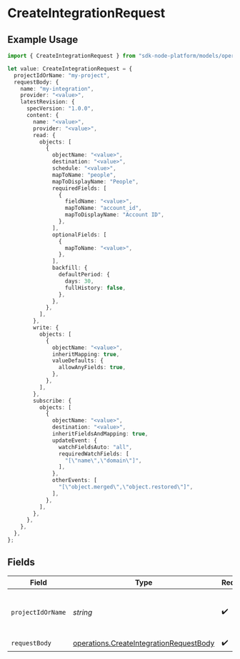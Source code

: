 # CreateIntegrationRequest

## Example Usage

```typescript
import { CreateIntegrationRequest } from "sdk-node-platform/models/operations";

let value: CreateIntegrationRequest = {
  projectIdOrName: "my-project",
  requestBody: {
    name: "my-integration",
    provider: "<value>",
    latestRevision: {
      specVersion: "1.0.0",
      content: {
        name: "<value>",
        provider: "<value>",
        read: {
          objects: [
            {
              objectName: "<value>",
              destination: "<value>",
              schedule: "<value>",
              mapToName: "people",
              mapToDisplayName: "People",
              requiredFields: [
                {
                  fieldName: "<value>",
                  mapToName: "account_id",
                  mapToDisplayName: "Account ID",
                },
              ],
              optionalFields: [
                {
                  mapToName: "<value>",
                },
              ],
              backfill: {
                defaultPeriod: {
                  days: 30,
                  fullHistory: false,
                },
              },
            },
          ],
        },
        write: {
          objects: [
            {
              objectName: "<value>",
              inheritMapping: true,
              valueDefaults: {
                allowAnyFields: true,
              },
            },
          ],
        },
        subscribe: {
          objects: [
            {
              objectName: "<value>",
              destination: "<value>",
              inheritFieldsAndMapping: true,
              updateEvent: {
                watchFieldsAuto: "all",
                requiredWatchFields: [
                  "[\"name\",\"domain\"]",
                ],
              },
              otherEvents: [
                "[\"object.merged\",\"object.restored\"]",
              ],
            },
          ],
        },
      },
    },
  },
};
```

## Fields

| Field                                                                                              | Type                                                                                               | Required                                                                                           | Description                                                                                        | Example                                                                                            |
| -------------------------------------------------------------------------------------------------- | -------------------------------------------------------------------------------------------------- | -------------------------------------------------------------------------------------------------- | -------------------------------------------------------------------------------------------------- | -------------------------------------------------------------------------------------------------- |
| `projectIdOrName`                                                                                  | *string*                                                                                           | :heavy_check_mark:                                                                                 | The Ampersand project ID or project name.                                                          | my-project                                                                                         |
| `requestBody`                                                                                      | [operations.CreateIntegrationRequestBody](../../models/operations/createintegrationrequestbody.md) | :heavy_check_mark:                                                                                 | N/A                                                                                                |                                                                                                    |